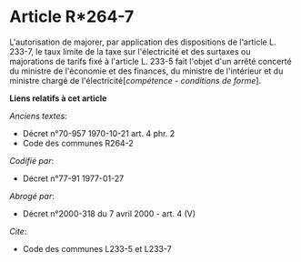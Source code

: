# Article R*264-7

L'autorisation de majorer, par application des dispositions de l'article L. 233-7, le taux limite de la taxe sur
l'électricité et des surtaxes ou majorations de tarifs fixé à l'article L. 233-5 fait l'objet d'un arrêté concerté du
ministre de l'économie et des finances, du ministre de l'intérieur et du ministre chargé de l'électricité[*compétence -
conditions de forme*].

**Liens relatifs à cet article**

_Anciens textes_:

  - Décret n°70-957 1970-10-21 art. 4 phr. 2
  - Code des communes R264-2

_Codifié par_:

  - Décret n°77-91 1977-01-27

_Abrogé par_:

  - Décret n°2000-318 du 7 avril 2000 - art. 4 (V)

_Cite_:

  - Code des communes L233-5 et L233-7
